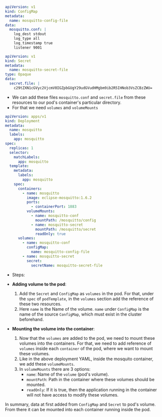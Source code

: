 ```yaml
apiVersion: v1
kind: ConfigMap
metadata:
  name: mosquitto-config-file
data:
  mosquitto.conf: |
    log_dest stdout
    log_type all
    log_timestamp true
    listener 9001
```
```yaml
apiVersion: v1
kind: Secret
metadata:
  name: mosquitto-secret-file
type: Opaque
data:
  secret.file: |
    c29tZXN1cGVyc2VjcmV0IGZpbGUgY29udGVudHMgbm9ib2R5IHNob3VsZCBzZWU=
```
- We can add these files `mosquitto.conf` and `secret.file` from these resources to our pod's container's particular directory.
- For that we need `volumes` and `volumeMounts`

```yaml
apiVersion: apps/v1
kind: Deployment
metadata:
  name: mosquitto
  labels:
    app: mosquitto
spec:
  replicas: 1
  selector:
    matchLabels:
      app: mosquitto
  template:
    metadata:
      labels:
        app: mosquitto
    spec:
      containers:
        - name: mosquitto
          image: eclipse-mosquitto:1.6.2
          ports:
            - containerPort: 1883
          volumeMounts:
            - name: mosquitto-conf
              mountPath: /mosquitto/config
            - name: mosquitto-secret
              mountPath: /mosquitto/secret  
              readOnly: true
      volumes:
        - name: mosquitto-conf
          configMap:
            name: mosquitto-config-file
        - name: mosquitto-secret
          secret:
            secretName: mosquitto-secret-file 
```
- Steps:
- **Adding volume to the pod**:
  1. Add the `Secret` and `ConfigMap` as `volumes` in the pod. For that, under the `spec` of `podTemplate`, in the `volumes` section add the reference of these two resources.
  2. Here `name` is the Name of the volume. `name` under `ConfigMap` is the name of the source `ConfigMap`, which must exist in the cluster beforehand.
  
- **Mounting the volume into the container**:
  1. Now that the `volumes` are added to the pod, we need to mount these volumes into the containers. For that, we need to add reference of `volumes` inside each `container` of the pod, where we want to mount these volumes.
  2. Like in the above deployment YAML, inside the mosquito container, we add these `volumeMounts`. 
  3. In `volumeMounts` there are 3 options:
     - `name`: Name of the `volume` (pod's volume).
     - `mountPath`: Path in the container where these volumes should be mounted.
     - `readOnly`: If it is true, then the application running in the container will not have access to modify these volumes.

In summary, data at first added from `ConfigMap` and `Secret` to pod's volume. From there it can be mounted into each container running inside the pod.